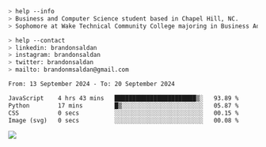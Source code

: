 ````bash
> help --info
> Business and Computer Science student based in Chapel Hill, NC.
> Sophomore at Wake Technical Community College majoring in Business Administration.
````

````bash
> help --contact
> linkedin: brandonsaldan
> instagram: brandonsaldan
> twitter: brandonsaldan
> mailto: brandonmsaldan@gmail.com
````

<!--START_SECTION:waka-->

```txt
From: 13 September 2024 - To: 20 September 2024

JavaScript    4 hrs 43 mins   ███████████████████████▒░   93.89 %
Python        17 mins         █▒░░░░░░░░░░░░░░░░░░░░░░░   05.87 %
CSS           0 secs          ░░░░░░░░░░░░░░░░░░░░░░░░░   00.15 %
Image (svg)   0 secs          ░░░░░░░░░░░░░░░░░░░░░░░░░   00.08 %
```

<!--END_SECTION:waka-->

![](https://komarev.com/ghpvc/?username=brandonsaldan&color=6A8AFF)
